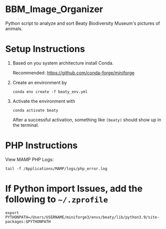 # BBM_Image_Organizer

Python script to analyze and sort Beaty Biodiversity Museum's pictures of animals.

# Setup Instructions

1. Based on you system architecture install Conda.

   Recommended: https://github.com/conda-forge/miniforge

2. Create an environment by

   ```
   conda env create -f beaty_env.yml
   ```

3. Activate the environment with
   ```
   conda activate beaty
   ```
   After a successful activation, something like `(beaty)` should show up in the terminal.

# PHP Instructions

View MAMP PHP Logs:

```
tail -f /Applications/MAMP/logs/php_error.log

```

# If Python import Issues, add the following to `~/.zprofile`

```
export PYTHONPATH=/Users/USERNAME/miniforge3/envs/beaty/lib/python3.9/site-packages:$PYTHONPATH
```
